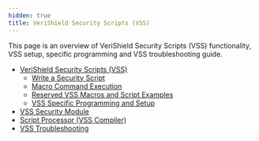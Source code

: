 ```yaml
---
hidden: true
title: VeriShield Security Scripts (VSS)
---
```


This page is an overview of VeriShield Security Scripts (VSS) functionality, VSS setup, specific programming and VSS troubleshooting guide.

- <a href="vss_documentation.md#vss_documentation">VeriShield Security Scripts (VSS)</a>
  - <a href="vss_documentation.md#sec_vss_write">Write a Security Script</a>
  - <a href="vss_documentation.md#sec_vss_macro_command_execution">Macro Command Execution</a>
  - <a href="pg_sec_users_guide.md#page_adksec_appendix_reserved_vss_macro_and_example">Reserved VSS Macros and Script Examples</a>
  - <a href="pg_sec_users_guide.md#page_adksec_appendix_vss_specific_programming">VSS Specific Programming and Setup</a>
- <a href="group___config.md#vss">VSS Security Module</a>
- <a href="vss_documentation.md#subsec_vss_script_processor">Script Processor (VSS Compiler)</a>
- <a href="vss_documentation.md#sec_vss_appendix_b">VSS Troubleshooting</a>
